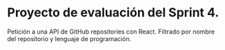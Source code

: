 # Proyecto de evaluación del Sprint 4. 

Petición a una API de GitHub repositories con React.
Filtrado por nombre del repositorio y lenguaje de programación.

